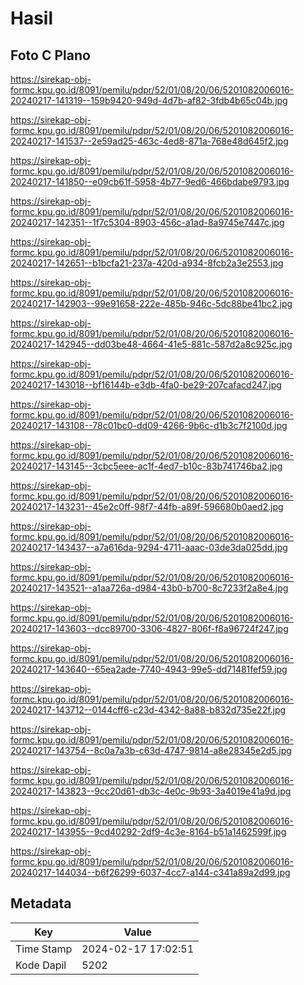 # Hasil

## Foto C Plano

https://sirekap-obj-formc.kpu.go.id/8091/pemilu/pdpr/52/01/08/20/06/5201082006016-20240217-141319--159b9420-949d-4d7b-af82-3fdb4b65c04b.jpg

https://sirekap-obj-formc.kpu.go.id/8091/pemilu/pdpr/52/01/08/20/06/5201082006016-20240217-141537--2e59ad25-463c-4ed8-871a-768e48d645f2.jpg

https://sirekap-obj-formc.kpu.go.id/8091/pemilu/pdpr/52/01/08/20/06/5201082006016-20240217-141850--e09cb61f-5958-4b77-9ed6-466bdabe9793.jpg

https://sirekap-obj-formc.kpu.go.id/8091/pemilu/pdpr/52/01/08/20/06/5201082006016-20240217-142351--1f7c5304-8903-456c-a1ad-8a9745e7447c.jpg

https://sirekap-obj-formc.kpu.go.id/8091/pemilu/pdpr/52/01/08/20/06/5201082006016-20240217-142651--b1bcfa21-237a-420d-a934-8fcb2a3e2553.jpg

https://sirekap-obj-formc.kpu.go.id/8091/pemilu/pdpr/52/01/08/20/06/5201082006016-20240217-142903--99e91658-222e-485b-946c-5dc88be41bc2.jpg

https://sirekap-obj-formc.kpu.go.id/8091/pemilu/pdpr/52/01/08/20/06/5201082006016-20240217-142945--dd03be48-4664-41e5-881c-587d2a8c925c.jpg

https://sirekap-obj-formc.kpu.go.id/8091/pemilu/pdpr/52/01/08/20/06/5201082006016-20240217-143018--bf16144b-e3db-4fa0-be29-207cafacd247.jpg

https://sirekap-obj-formc.kpu.go.id/8091/pemilu/pdpr/52/01/08/20/06/5201082006016-20240217-143108--78c01bc0-dd09-4266-9b6c-d1b3c7f2100d.jpg

https://sirekap-obj-formc.kpu.go.id/8091/pemilu/pdpr/52/01/08/20/06/5201082006016-20240217-143145--3cbc5eee-ac1f-4ed7-b10c-83b741746ba2.jpg

https://sirekap-obj-formc.kpu.go.id/8091/pemilu/pdpr/52/01/08/20/06/5201082006016-20240217-143231--45e2c0ff-98f7-44fb-a89f-596680b0aed2.jpg

https://sirekap-obj-formc.kpu.go.id/8091/pemilu/pdpr/52/01/08/20/06/5201082006016-20240217-143437--a7a616da-9294-4711-aaac-03de3da025dd.jpg

https://sirekap-obj-formc.kpu.go.id/8091/pemilu/pdpr/52/01/08/20/06/5201082006016-20240217-143521--a1aa726a-d984-43b0-b700-8c7233f2a8e4.jpg

https://sirekap-obj-formc.kpu.go.id/8091/pemilu/pdpr/52/01/08/20/06/5201082006016-20240217-143603--dcc89700-3306-4827-806f-f8a96724f247.jpg

https://sirekap-obj-formc.kpu.go.id/8091/pemilu/pdpr/52/01/08/20/06/5201082006016-20240217-143640--65ea2ade-7740-4943-99e5-dd71481fef59.jpg

https://sirekap-obj-formc.kpu.go.id/8091/pemilu/pdpr/52/01/08/20/06/5201082006016-20240217-143712--0144cff6-c23d-4342-8a88-b832d735e22f.jpg

https://sirekap-obj-formc.kpu.go.id/8091/pemilu/pdpr/52/01/08/20/06/5201082006016-20240217-143754--8c0a7a3b-c63d-4747-9814-a8e28345e2d5.jpg

https://sirekap-obj-formc.kpu.go.id/8091/pemilu/pdpr/52/01/08/20/06/5201082006016-20240217-143823--9cc20d61-db3c-4e0c-9b93-3a4019e41a9d.jpg

https://sirekap-obj-formc.kpu.go.id/8091/pemilu/pdpr/52/01/08/20/06/5201082006016-20240217-143955--9cd40292-2df9-4c3e-8164-b51a1462599f.jpg

https://sirekap-obj-formc.kpu.go.id/8091/pemilu/pdpr/52/01/08/20/06/5201082006016-20240217-144034--b6f26299-6037-4cc7-a144-c341a89a2d99.jpg


## Metadata

| Key        | Value               |
| ---------- | ------------------- |
| Time Stamp | 2024-02-17 17:02:51 |
| Kode Dapil | 5202                |




